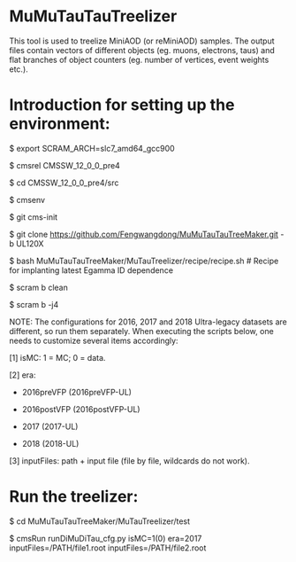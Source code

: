 # MuMuTauTauTreelizerThis tool is used to treelize MiniAOD (or reMiniAOD) samples. The output files contain vectors of different objects (eg. muons, electrons, taus) and flat branches of object counters (eg. number of vertices, event weights etc.).# Introduction for setting up the environment:$ export SCRAM_ARCH=slc7_amd64_gcc900$ cmsrel CMSSW_12_0_0_pre4$ cd CMSSW_12_0_0_pre4/src$ cmsenv$ git cms-init$ git clone https://github.com/Fengwangdong/MuMuTauTauTreeMaker.git -b UL120X$ bash MuMuTauTauTreeMaker/MuTauTreelizer/recipe/recipe.sh # Recipe for implanting latest Egamma ID dependence$ scram b clean$ scram b -j4NOTE: The configurations for 2016, 2017 and 2018 Ultra-legacy datasets are different, so run them separately. When executing the scripts below, one needs to customize several items accordingly:[1] isMC: 1 = MC; 0 = data.[2] era:* 2016preVFP (2016preVFP-UL)* 2016postVFP (2016postVFP-UL) * 2017 (2017-UL)* 2018 (2018-UL)[3] inputFiles: path + input file (file by file, wildcards do not work).# Run the treelizer:$ cd MuMuTauTauTreeMaker/MuTauTreelizer/test$ cmsRun runDiMuDiTau_cfg.py isMC=1(0) era=2017 inputFiles=/PATH/file1.root inputFiles=/PATH/file2.root